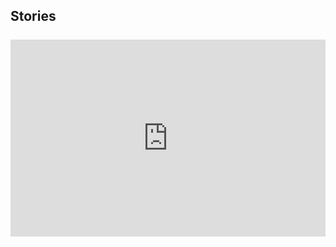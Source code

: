 ## Stories

<div style="text-align: center; margin-top: 25px;">
<iframe style="margin: auto; max-width: 100%;" width="560" height="315" src="https://www.youtube.com/embed/ILXwnza5XAs" frameborder="0" allow="accelerometer; autoplay; encrypted-media; gyroscope; picture-in-picture" allowfullscreen></iframe>
</div>
